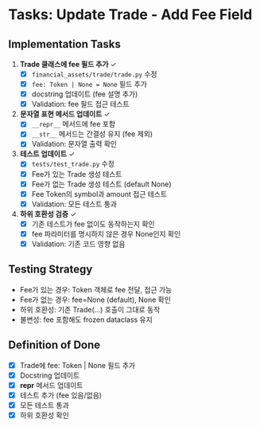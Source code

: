 # Tasks: Update Trade - Add Fee Field

## Implementation Tasks

1. **Trade 클래스에 fee 필드 추가** ✓
   - [x] `financial_assets/trade/trade.py` 수정
   - [x] `fee: Token | None = None` 필드 추가
   - [x] docstring 업데이트 (fee 설명 추가)
   - [x] Validation: fee 필드 접근 테스트

2. **문자열 표현 메서드 업데이트** ✓
   - [x] `__repr__` 메서드에 fee 포함
   - [x] `__str__` 메서드는 간결성 유지 (fee 제외)
   - [x] Validation: 문자열 출력 확인

3. **테스트 업데이트** ✓
   - [x] `tests/test_trade.py` 수정
   - [x] Fee가 있는 Trade 생성 테스트
   - [x] Fee가 없는 Trade 생성 테스트 (default None)
   - [x] Fee Token의 symbol과 amount 접근 테스트
   - [x] Validation: 모든 테스트 통과

4. **하위 호환성 검증** ✓
   - [x] 기존 테스트가 fee 없이도 동작하는지 확인
   - [x] fee 파라미터를 명시하지 않은 경우 None인지 확인
   - [x] Validation: 기존 코드 영향 없음

## Testing Strategy
- Fee가 있는 경우: Token 객체로 fee 전달, 접근 가능
- Fee가 없는 경우: fee=None (default), None 확인
- 하위 호환성: 기존 Trade(...) 호출이 그대로 동작
- 불변성: fee 포함해도 frozen dataclass 유지

## Definition of Done
- [x] Trade에 fee: Token | None 필드 추가
- [x] Docstring 업데이트
- [x] __repr__ 메서드 업데이트
- [x] 테스트 추가 (fee 있음/없음)
- [x] 모든 테스트 통과
- [x] 하위 호환성 확인
